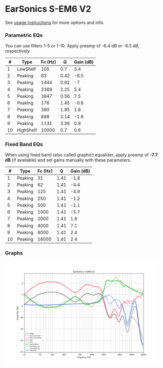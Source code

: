 # EarSonics S-EM6 V2
See [usage instructions](https://github.com/jaakkopasanen/AutoEq#usage) for more options and info.

### Parametric EQs
You can use filters 1-5 or 1-10. Apply preamp of -6.4 dB or -6.5 dB, respectively.

|   # | Type      |   Fc (Hz) |    Q |   Gain (dB) |
|-----|-----------|-----------|------|-------------|
|   1 | LowShelf  |       105 | 0.7  |         3.4 |
|   2 | Peaking   |        63 | 0.42 |        -8.5 |
|   3 | Peaking   |      1444 | 0.62 |        -7   |
|   4 | Peaking   |      2369 | 2.25 |         5.4 |
|   5 | Peaking   |      3847 | 0.56 |         7.5 |
|   6 | Peaking   |       176 | 1.45 |        -0.6 |
|   7 | Peaking   |       380 | 1.95 |         1.8 |
|   8 | Peaking   |       688 | 2.14 |        -1.6 |
|   9 | Peaking   |      1131 | 3.36 |         0.9 |
|  10 | HighShelf |     10000 | 0.7  |         0.6 |

### Fixed Band EQs
When using fixed band (also called graphic) equalizer, apply preamp of **-7.7 dB** (if available) and set gains manually with these parameters.

|   # | Type    |   Fc (Hz) |    Q |   Gain (dB) |
|-----|---------|-----------|------|-------------|
|   1 | Peaking |        31 | 1.41 |        -1.8 |
|   2 | Peaking |        62 | 1.41 |        -4.4 |
|   3 | Peaking |       125 | 1.41 |        -4.9 |
|   4 | Peaking |       250 | 1.41 |        -1.2 |
|   5 | Peaking |       500 | 1.41 |        -1.1 |
|   6 | Peaking |      1000 | 1.41 |        -5.7 |
|   7 | Peaking |      2000 | 1.41 |         1.8 |
|   8 | Peaking |      4000 | 1.41 |         7.1 |
|   9 | Peaking |      8000 | 1.41 |         2.4 |
|  10 | Peaking |     16000 | 1.41 |         2.4 |

### Graphs
![](./EarSonics%20S-EM6%20V2.png)
